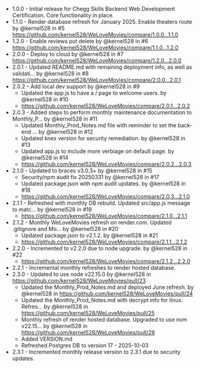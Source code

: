* 1.0.0 - Initial release for Chegg Skills Backend Web Development Certification.  Core functionality in place.
* 1.1.0 - Render database refresh for January 2025.  Enable theaters route by @kernel528 in #5 https://github.com/kernel528/WeLoveMovies/compare/1.0.0...1.1.0
* 1.2.0 - Enable reviews put delete by @kernel528 in #6 https://github.com/kernel528/WeLoveMovies/compare/1.1.0...1.2.0
* 2.0.0 - Deploy to cloud by @kernel528 in #7 https://github.com/kernel528/WeLoveMovies/compare/1.2.0...2.0.0
* 2.0.1 - Updated README.md with remaining deployment info, as well as validati… by @kernel528 in #8 https://github.com/kernel528/WeLoveMovies/compare/2.0.0...2.0.1
* 2.0.2 - Add local dev support by @kernel528 in #9 
  * Updated the app.js to have a / page to welcome users. by @kernel528 in #10
  * https://github.com/kernel528/WeLoveMovies/compare/2.0.1...2.0.2
* 2.0.3 - Added steps to perform monthly maintenance documentation to Monthly_P… by @kernel528 in #11 
  * Updated Monthly_Prod_Notes.md file with reminder to set the back-end … by @kernel528 in #12 
  * Updated knex version for security remediation. by @kernel528 in #13 
  * Updated app.js to include more verbiage on default page. by @kernel528 in #14
  * https://github.com/kernel528/WeLoveMovies/compare/2.0.2...2.0.3
* 2.1.0 - Updated to braces v3.0.3+ by @kernel528 in #15 
  * Security/npm audit fix 20250331 by @kernel528 in #17 
  * Updated package.json with npm audit updates. by @kernel528 in #18
  * https://github.com/kernel528/WeLoveMovies/compare/2.0.3...2.1.0
* 2.1.1 - Refreshed with monthly DB rebuild. Updated src/app.js message to matc… by @kernel528 in #19
  * https://github.com/kernel528/WeLoveMovies/compare/2.1.0...2.1.1
* 2.1.2 - Monthly WeLoveMovies refresh on render.com. Updated .gitignore and Mo… by @kernel528 in #20 
  * Updated package.json to v2.1.2. by @kernel528 in #21
  * https://github.com/kernel528/WeLoveMovies/compare/2.1.1...2.1.2
* 2.2.0 - Incremented to v2.2.0 due to node upgrade. by @kernel528 in #22
  * https://github.com/kernel528/WeLoveMovies/compare/2.1.2...2.2.0
* 2.2.1 - Incremental monthly refreshes to render hosted database.
* 2.3.0 - Updated to use node v22.15.0 by @kernel528 in https://github.com/kernel528/WeLoveMovies/pull/23
  * Updated the Monthly_Prod_Notes.md and deployed June refresh. by @kernel528 in https://github.com/kernel528/WeLoveMovies/pull/24
  * Updated the Monthly_Prod_Notes.md with decrypt info for linux. Refres… by @kernel528 in https://github.com/kernel528/WeLoveMovies/pull/25
  * Monthly refresh of render hosted database. Upgraded to use nvm v22.15… by @kernel528 in https://github.com/kernel528/WeLoveMovies/pull/28
  * Added VERSION.md
  * Refreshed Postgres DB to version 17 - 2025-10-03
* 2.3.1 - Incremented monthly release version to 2.3.1 due to security updates.